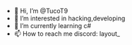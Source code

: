 - 👋 Hi, I’m @TucoT9
- 👀 I’m interested in hacking,developing
- 🌱 I’m currently learning c#
- 📫 How to reach me discord: layout_

<!---
TucoT9/TucoT9 is a ✨ special ✨ repository because its `README.md` (this file) appears on your GitHub profile.
You can click the Preview link to take a look at your changes.
--->

